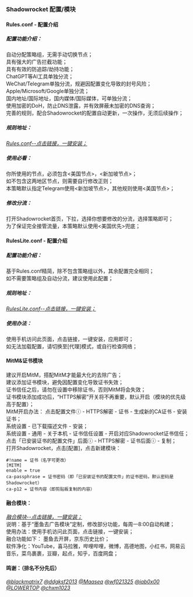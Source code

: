 ### Shadowrocket 配置/模块<br>

#### Rules.conf - 配置介绍
##### 配置功能介绍：<br>
自动分配策略组，无需手动切换节点；<br>
具有强大的广告拦截功能；<br>
具有有效的防追踪/劫持功能；<br>
ChatGPT等AI工具单独分流；<br>
WeChat/Telegram单独分流，规避因配置变化导致的封号风险；<br>
Apple/Microsoft/Google单独分流；<br>
国内地址/国际地址，国内媒体/国际媒体，可单独分流；<br>
使用加密的DoH，防止DNS泄露，并有效屏蔽未加密的DNS查询；<br>
完善的规则，配合Shadowrocket的配置自动更新，一次操作，无须后续操作；<br>

##### 规则地址：<br>
[*Rules.conf--点击链接，一键安装；*](https://lowertop.github.io/Shadowrocket-First/redirect.html?url=shadowrocket://config/add/https://raw.githubusercontent.com/XiangwanGuan/Shadowrocket/main/Rules.conf)<br>

##### 使用必看：<br>
你所使用的节点，必须包含<美国节点>，<新加坡节点>；<br>
如不包含这两地区节点，则需要自行修改正则；<br>
本策略默认指定Telegram使用<新加坡节点>，其他规则使用<美国节点>；<br>

##### 修改分流：<br>
打开Shadowrocket首页，下拉，选择你想要修改的分流，选择策略即可；<br>
为了保证完全接管流量，本策略默认使用<美国优先>兜底；<br>

#### RulesLite.conf - 配置介绍
##### 配置功能介绍：<br>
基于Rules.conf精简，除不包含策略组以外，其余配置完全相同；<br>
如不需要策略组及自动分流，建议使用此配置；<br>

##### 规则地址：<br>
[*RulesLite.conf--点击链接，一键安装；*](https://lowertop.github.io/Shadowrocket-First/redirect.html?url=shadowrocket://config/add/https://raw.githubusercontent.com/XiangwanGuan/Shadowrocket/main/RulesLite.conf)<br>

##### 使用办法：<br>
使用手机访问此页面，点击链接，一键安装，应用即可；<br>
如无法加载配置，请切换至[代理]模式，或自行检查网络；<br>

#### MitM&证书模块
建议开启MitM，搭配MitM才能最大化的去除广告；<br>
建议添加证书模块，避免因配置变化导致证书失效；<br>
证书信任之后，请勿在设置中移除证书，否则MitM将会失效；<br>
证书模块添加成功后，“HTTPS解密”开关将不再重要，默认开启（模块的优先级高于配置）；<br>
MitM开启办法：
点击配置文件ⓘ - HTTPS解密 - 证书 - 生成新的CA证书 - 安装证书；<br>
系统设置 - 已下载描述文件 - 安装；<br>
系统设置 - 通用 - 关于本机 - 证书信任设置 - 开启对应Shadowrocket证书信任；<br>
点击「已安装证书的配置文件」后面ⓘ - HTTPS解密 - 证书后面ⓘ - 复制；<br>
打开Shadowrocket，点击[配置]，点击新建模块：<br>
```
#!name = 证书（名字可更改）
[MITM]
enable = true
ca-passphrase = 证书密码（即「已安装证书的配置文件」的证书密码，默认密码是Shadowrocket）
ca-p12 = 证书内容（即剪贴板复制的内容）
```

#### 融合模块：
[*融合模块--点击链接，一键安装；*](https://lowertop.github.io/Shadowrocket-First/redirect.html?url=shadowrocket://install?module=https://raw.githubusercontent.com/XiangwanGuan/Shadowrocket/main/Module.sgmodule)<br>
说明：基于“墨鱼去广告模块”定制，修改部分功能，每周一8:00自动构建；<br>
使用办法：使用手机访问此页面，点击链接，一键安装；<br>
融合功能如下： 
墨鱼去开屏，京东历史比价；<br>
软件净化：YouTube，喜马拉雅，哔哩哔哩，微博，高德地图，小红书，网易云音乐，菜鸟裹裹，豆瓣，起点，知乎，百度网盘；<br>

#### 鸣谢：（排名不分先后）<br>
[*@blackmatrix7*](https://github.com/blackmatrix7)
[*@ddgksf2013*](https://github.com/ddgksf2013)
[*@Maasea*](https://github.com/Maasea)
[*@wf021325*](https://github.com/wf021325)
[*@iab0x00*](https://github.com/iab0x00)
[*@LOWERTOP*](https://github.com/LOWERTOP)
[*@chxm1023*](https://github.com/chxm1023)
